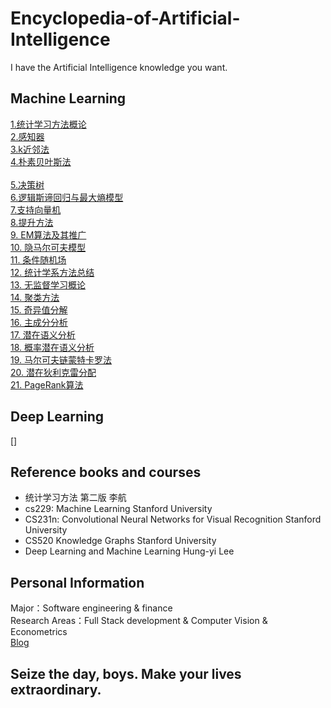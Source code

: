 # Encyclopedia-of-Artificial-Intelligence
I have the Artificial Intelligence knowledge you want. 	 
## Machine Learning
[1.统计学习方法概论](https://github.com/WenkeHuang/Encyclopedia-of-Artificial-Intelligence/blob/master/Machine%20Learning/1.%20%E7%BB%9F%E8%AE%A1%E5%AD%A6%E4%B9%A0%E6%96%B9%E6%B3%95%E6%A6%82%E8%AE%BA.md)  
[2.感知器](https://github.com/WenkeHuang/Encyclopedia-of-Artificial-Intelligence/blob/master/Machine%20Learning/2.%20%E6%84%9F%E7%9F%A5%E5%99%A8.md)    
[3.k近邻法](https://github.com/WenkeHuang/Encyclopedia-of-Artificial-Intelligence/blob/master/Machine%20Learning/3.%20k%E8%BF%91%E9%82%BB%E6%B3%95.md)   
[4.朴素贝叶斯法](https://github.com/WenkeHuang/Encyclopedia-of-Artificial-Intelligence/blob/master/Machine%20Learning/4.%20%E6%9C%B4%E7%B4%A0%E8%B4%9D%E5%8F%B6%E6%96%AF%E6%B3%95.md)	<br>	
[5.决策树](https://github.com/WenkeHuang/Encyclopedia-of-Artificial-Intelligence/blob/master/Machine%20Learning/5.%20%E5%86%B3%E7%AD%96%E6%A0%91.md) <br>
[6.逻辑斯谛回归与最大熵模型](https://github.com/WenkeHuang/Encyclopedia-of-Artificial-Intelligence/blob/master/Machine%20Learning/6.%20%E9%80%BB%E8%BE%91%E6%96%AF%E8%92%82%E5%9B%9E%E5%BD%92%E4%B8%8E%E6%9C%80%E5%A4%A7%E7%86%B5%E6%A8%A1%E5%9E%8B.md) <br>
[7.支持向量机](https://github.com/WenkeHuang/Encyclopedia-of-Artificial-Intelligence/blob/master/Machine%20Learning/7.%20%E6%94%AF%E6%8C%81%E5%90%91%E9%87%8F%E6%9C%BA.md)<br>
[8.提升方法](https://github.com/WenkeHuang/Encyclopedia-of-Artificial-Intelligence/blob/master/Machine%20Learning/8.%20%E6%8F%90%E5%8D%87%E6%96%B9%E6%B3%95.md)<br>
[9. EM算法及其推广](https://github.com/WenkeHuang/Encyclopedia-of-Artificial-Intelligence/blob/master/Machine%20Learning/9.%20EM%E7%AE%97%E6%B3%95%E5%8F%8A%E5%85%B6%E6%8E%A8%E5%B9%BF.md)<br>
[10. 隐马尔可夫模型](https://github.com/WenkeHuang/Encyclopedia-of-Artificial-Intelligence/blob/master/Machine%20Learning/10.%20%E9%9A%90%E9%A9%AC%E5%B0%94%E5%8F%AF%E5%A4%AB%E6%A8%A1%E5%9E%8B.md)<br>
[11. 条件随机场](https://github.com/WenkeHuang/Encyclopedia-of-Artificial-Intelligence/blob/master/Machine%20Learning/11.%20%E6%9D%A1%E4%BB%B6%E9%9A%8F%E6%9C%BA%E5%9C%BA.md)<br>
[12. 统计学系方法总结](https://github.com/WenkeHuang/Encyclopedia-of-Artificial-Intelligence/blob/master/Machine%20Learning/12.%20%E7%BB%9F%E8%AE%A1%E5%AD%A6%E4%B9%A0%E6%96%B9%E6%B3%95%E6%80%BB%E7%BB%93.md)<br>
[13. 无监督学习概论](https://github.com/WenkeHuang/Encyclopedia-of-Artificial-Intelligence/blob/master/Machine%20Learning/13.%20%E6%97%A0%E7%9B%91%E7%9D%A3%E5%AD%A6%E4%B9%A0%E6%A6%82%E8%AE%BA.md)<br>
[14. 聚类方法](https://github.com/WenkeHuang/Encyclopedia-of-Artificial-Intelligence/blob/master/Machine%20Learning/14.%20%E8%81%9A%E7%B1%BB%E6%96%B9%E6%B3%95.md)<br>
[15. 奇异值分解](https://github.com/WenkeHuang/Encyclopedia-of-Artificial-Intelligence/blob/master/Machine%20Learning/15.%20%E5%A5%87%E5%BC%82%E5%80%BC%E5%88%86%E8%A7%A3.md)<br>
[16. 主成分分析](https://github.com/WenkeHuang/Encyclopedia-of-Artificial-Intelligence/blob/master/Machine%20Learning/16.%20%E4%B8%BB%E6%88%90%E5%88%86%E5%88%86%E6%9E%90.md)<br>
[17. 潜在语义分析](https://github.com/WenkeHuang/Encyclopedia-of-Artificial-Intelligence/blob/master/Machine%20Learning/17.%20%E6%BD%9C%E5%9C%A8%E8%AF%AD%E4%B9%89%E5%88%86%E6%9E%90.md)<br>
[18. 概率潜在语义分析](https://github.com/WenkeHuang/Encyclopedia-of-Artificial-Intelligence/blob/master/Machine%20Learning/18.%20%E6%A6%82%E7%8E%87%E6%BD%9C%E5%9C%A8%E8%AF%AD%E4%B9%89%E5%88%86%E6%9E%90.md)<br>
[19. 马尔可夫链蒙特卡罗法](https://github.com/WenkeHuang/Encyclopedia-of-Artificial-Intelligence/blob/master/Machine%20Learning/19.%20%E9%A9%AC%E5%B0%94%E5%8F%AF%E5%A4%AB%E9%93%BE%E8%92%99%E7%89%B9%E5%8D%A1%E7%BD%97%E6%B3%95.md)<br>
[20. 潜在狄利克雷分配](https://github.com/WenkeHuang/Encyclopedia-of-Artificial-Intelligence/blob/master/Machine%20Learning/20.%20%E6%BD%9C%E5%9C%A8%E7%8B%84%E5%88%A9%E5%85%8B%E9%9B%B7%E5%88%86%E9%85%8D.md)<br>
[21. PageRank算法](https://github.com/WenkeHuang/Encyclopedia-of-Artificial-Intelligence/blob/master/Machine%20Learning/21.%20PageRank%E7%AE%97%E6%B3%95.md)
## Deep Learning
[]
## Reference books and courses
- 统计学习方法 第二版 李航
- cs229: Machine Learning Stanford University
- CS231n: Convolutional Neural Networks for Visual Recognition Stanford University
- CS520 Knowledge Graphs Stanford University
- Deep Learning and Machine Learning Hung-yi Lee
## Personal Information
Major：Software engineering & finance    
Research Areas：Full Stack development & Computer Vision & Econometrics    
[Blog](https://blog.csdn.net/qq_41409438) 
## Seize the day, boys. Make your lives extraordinary.